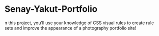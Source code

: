 # Senay-Yakut-Portfolio
n this project, you’ll use your knowledge of CSS visual rules to create rule sets and improve the appearance of a photography portfolio site!
